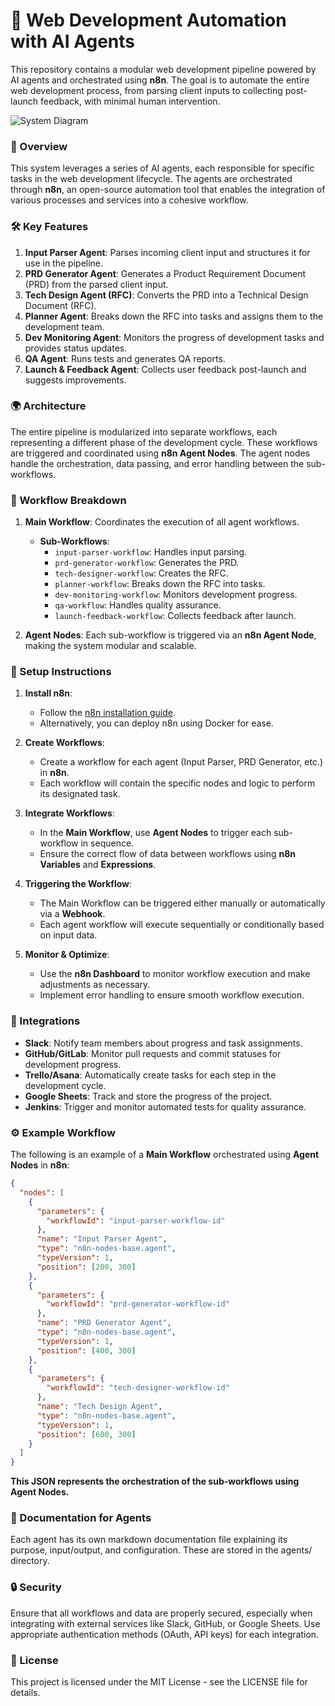 # 🚀 Web Development Automation with AI Agents

This repository contains a modular web development pipeline powered by AI agents and orchestrated using **n8n**. The goal is to automate the entire web development process, from parsing client inputs to collecting post-launch feedback, with minimal human intervention.

![System Diagram](./A_README_file_displays_"Web_Development_Automation.png)

### 🚀 Overview

This system leverages a series of AI agents, each responsible for specific tasks in the web development lifecycle. The agents are orchestrated through **n8n**, an open-source automation tool that enables the integration of various processes and services into a cohesive workflow.

### 🛠️ Key Features

1. **Input Parser Agent**: Parses incoming client input and structures it for use in the pipeline.
2. **PRD Generator Agent**: Generates a Product Requirement Document (PRD) from the parsed client input.
3. **Tech Design Agent (RFC)**: Converts the PRD into a Technical Design Document (RFC).
4. **Planner Agent**: Breaks down the RFC into tasks and assigns them to the development team.
5. **Dev Monitoring Agent**: Monitors the progress of development tasks and provides status updates.
6. **QA Agent**: Runs tests and generates QA reports.
7. **Launch & Feedback Agent**: Collects user feedback post-launch and suggests improvements.

### 🌍 Architecture

The entire pipeline is modularized into separate workflows, each representing a different phase of the development cycle. These workflows are triggered and coordinated using **n8n Agent Nodes**. The agent nodes handle the orchestration, data passing, and error handling between the sub-workflows.

### 🧩 Workflow Breakdown

1. **Main Workflow**: Coordinates the execution of all agent workflows.
   - **Sub-Workflows**: 
     - `input-parser-workflow`: Handles input parsing.
     - `prd-generator-workflow`: Generates the PRD.
     - `tech-designer-workflow`: Creates the RFC.
     - `planner-workflow`: Breaks down the RFC into tasks.
     - `dev-monitoring-workflow`: Monitors development progress.
     - `qa-workflow`: Handles quality assurance.
     - `launch-feedback-workflow`: Collects feedback after launch.

2. **Agent Nodes**: Each sub-workflow is triggered via an **n8n Agent Node**, making the system modular and scalable.

### 🔧 Setup Instructions

1. **Install n8n**:
   - Follow the [n8n installation guide](https://n8n.io/docs/).
   - Alternatively, you can deploy n8n using Docker for ease.

2. **Create Workflows**:
   - Create a workflow for each agent (Input Parser, PRD Generator, etc.) in **n8n**.
   - Each workflow will contain the specific nodes and logic to perform its designated task.

3. **Integrate Workflows**:
   - In the **Main Workflow**, use **Agent Nodes** to trigger each sub-workflow in sequence.
   - Ensure the correct flow of data between workflows using **n8n Variables** and **Expressions**.

4. **Triggering the Workflow**:
   - The Main Workflow can be triggered either manually or automatically via a **Webhook**.
   - Each agent workflow will execute sequentially or conditionally based on input data.

5. **Monitor & Optimize**:
   - Use the **n8n Dashboard** to monitor workflow execution and make adjustments as necessary.
   - Implement error handling to ensure smooth workflow execution.

### 🔗 Integrations

- **Slack**: Notify team members about progress and task assignments.
- **GitHub/GitLab**: Monitor pull requests and commit statuses for development progress.
- **Trello/Asana**: Automatically create tasks for each step in the development cycle.
- **Google Sheets**: Track and store the progress of the project.
- **Jenkins**: Trigger and monitor automated tests for quality assurance.

### ⚙️ Example Workflow

The following is an example of a **Main Workflow** orchestrated using **Agent Nodes** in **n8n**:

```json
{
  "nodes": [
    {
      "parameters": {
        "workflowId": "input-parser-workflow-id"
      },
      "name": "Input Parser Agent",
      "type": "n8n-nodes-base.agent",
      "typeVersion": 1,
      "position": [200, 300]
    },
    {
      "parameters": {
        "workflowId": "prd-generator-workflow-id"
      },
      "name": "PRD Generator Agent",
      "type": "n8n-nodes-base.agent",
      "typeVersion": 1,
      "position": [400, 300]
    },
    {
      "parameters": {
        "workflowId": "tech-designer-workflow-id"
      },
      "name": "Tech Design Agent",
      "type": "n8n-nodes-base.agent",
      "typeVersion": 1,
      "position": [600, 300]
    }
  ]
}
```

**This JSON represents the orchestration of the sub-workflows using Agent Nodes.**

### 📑 Documentation for Agents
Each agent has its own markdown documentation file explaining its purpose, input/output, and configuration. These are stored in the agents/ directory.

### 🔒 Security
Ensure that all workflows and data are properly secured, especially when integrating with external services like Slack, GitHub, or Google Sheets. Use appropriate authentication methods (OAuth, API keys) for each integration.

### 🚀 License
This project is licensed under the MIT License - see the LICENSE file for details.
